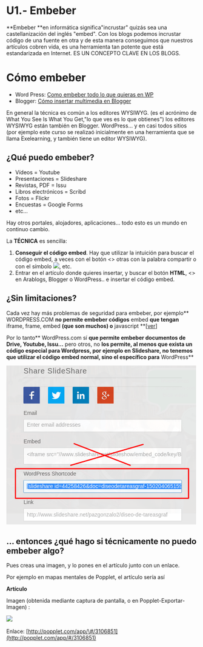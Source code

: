 # U1.- Embeber

**Embeber **en informática significa"incrustar" quizás sea una castellanización del inglés "embed". Con los blogs podemos incrustar código de una fuente en otra y de esta manera conseguimos que nuestros artículos cobren vida, es una herramienta tan potente que está estandarizada en Internet. ES UN CONCEPTO CLAVE EN LOS BLOGS.

# **Cómo embeber**

* Word Press: [Como embeber todo lo que quieras en WP](http://facilytic.catedu.es/2013/06/13/como-embeber-todo-lo-que-quieras-en-wordpress-org/)
* Blogger: [ Cómo insertar multimedia en Blogger](http://es.slideshare.net/rafaelballesteros1/cmo-embeber-insertar-contenidos-multimedia-en-blogger-28834549)

En general la técnica es común a los editores WYSIWYG. \(es el acrónimo de What You See Is What You Get,"lo que ves es lo que obtienes"\) los editores WYSIWYG están también en Blogger. WordPress... y en casi todos sitios \(por ejemplo este curso se realizaó inicialmente en una herramienta que se llama Exelearning, y también tiene un editor WYSIWYG\).

## ¿Qué puedo embeber?

* Vídeos = Youtube
* Presentaciones = Slideshare
* Revistas, PDF = Issu
* Libros electrónicos = Scribd
* Fotos = Flickr
* Encuestas = Google Forms
* etc...

Hay otros portales, alojadores, aplicaciones... todo esto es un mundo en continuo cambio.

La **TÉCNICA** es sencilla:

1. **Conseguir el código embed**. Hay que utilizar la intuición para buscar el código embed, a veces con el botón &lt;&gt; otras con la palabra compartir o con el símbolo ![](https://encrypted-tbn2.gstatic.com/images?q=tbn:ANd9GcT2bl_sMdiGOUlFAFQJW9KZ4CIxJz286l8iq4ril2vdnmcN7_LFgg), etc.
2. Entrar en el artículo donde quieres insertar, y buscar el botón **HTML**, &lt;&gt; en Arablogs, Blogger o WordPress.. e insertar el código embed.

## ¿Sin limitaciones?

Cada vez hay más problemas de seguridad para embeber, por ejemplo** WORDPRESS.COM **no permite embeber códigos** embed **que tengan** iframe, frame, embed **\(que son muchos\) o** javascript **\[[ver](https://en.support.wordpress.com/code/)\]

Por lo tanto** WordPress.com sí **que permite embeber documentos de Drive, Youtube, Issu...** pero otros, no **los permite, al menos que exista un código especial para Wordpress, por ejemplo en Slideshare, no tenemos que utilizar el código embed normal, sino el específico para** WordPress**

![](img/embeberWP.png)

## ... entonces ¿qué hago si técnicamente no puedo embeber algo?

Pues creas una imagen, y lo pones en el artículo junto con un enlace.

Por ejemplo en mapas mentales de Popplet, el artículo sería así

**Artículo**

Imagen \(obtenida mediante captura de pantalla, o en Popplet-Exportar-Imagen\) :

![](http://aularagon.catedu.es/materialesaularagon2013/blogs/M2_contenido/poppletcatedu.png)

Enlace: [http://popplet.com/app/\#/3106851](http://popplet.com/app/#/3106851)

## 



